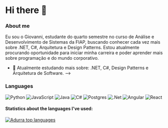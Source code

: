 # Hi there 👋

### About me
  Eu sou o Giovanni, estudante do quarto semestre no curso de Análise e Desenvolvimento de Sistemas da FIAP, buscando conhecer cada vez mais sobre .NET, C#, Arquitetura e Design Patterns. Estou atualmente procurando oportunidade para iniciar minha carreira e poder aprender mais sobre programação e do mundo corporativo.
  
  - 🌱 Atualmente estudando mais sobre: .NET, C#, Design Patterns e Arquitetura de Software.
  -->
  
### Languages
  ![Python](https://img.shields.io/badge/python-3670A0?style=for-the-badge&logo=python&logoColor=ffdd54)
  ![JavaScript](https://img.shields.io/badge/javascript-%23323330.svg?style=for-the-badge&logo=javascript&logoColor=%23F7DF1E)
  ![Java](https://img.shields.io/badge/java-%23ED8B00.svg?style=for-the-badge&logo=openjdk&logoColor=white)
  ![C#](https://img.shields.io/badge/c%23-%23239120.svg?style=for-the-badge&logo=csharp&logoColor=white)
  ![Postgres](https://img.shields.io/badge/postgres-%23316192.svg?style=for-the-badge&logo=postgresql&logoColor=white)
  ![.Net](https://img.shields.io/badge/.NET-5C2D91?style=for-the-badge&logo=.net&logoColor=white)
  ![Angular](https://img.shields.io/badge/angular-%23DD0031.svg?style=for-the-badge&logo=angular&logoColor=white)
  ![React](https://img.shields.io/badge/react-%2320232a.svg?style=for-the-badge&logo=react&logoColor=%2361DAFB)
  
  
#### Statistics about the languages I've used:<br>
  [![Adurra top languages](https://github-readme-stats.vercel.app/api/top-langs/?username=AdurraIS&theme=blue-white)](https://github.com/anuraghazra/github-readme-stats)



